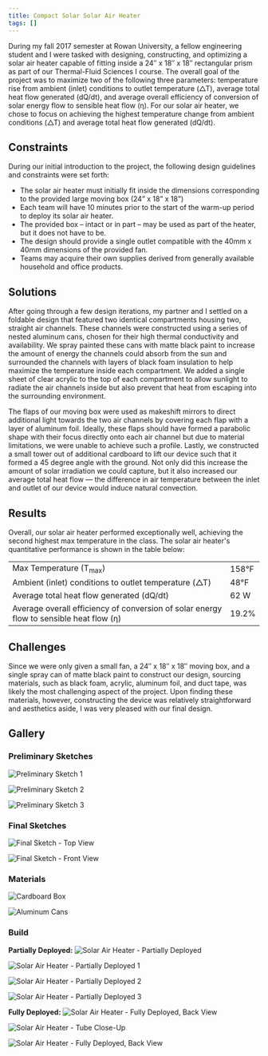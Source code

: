 ```yaml
---
title: Compact Solar Solar Air Heater
tags: []
---
```


During my fall 2017 semester at Rowan University, a fellow engineering student and I were tasked with designing, constructing, and optimizing a solar air heater capable of fitting inside a 24″ x 18″ x 18″ rectangular prism as part of our Thermal-Fluid Sciences I course. The overall goal of the project was to maximize two of the following three parameters: temperature rise from ambient (inlet) conditions to outlet temperature (△T), average total heat flow generated (dQ/dt), and average overall efficiency of conversion of solar energy flow to sensible heat flow (η). For our solar air heater, we chose to focus on achieving the highest temperature change from ambient conditions (△T) and average total heat flow generated (dQ/dt).


## Constraints
During our initial introduction to the project, the following design guidelines and constraints were set forth:
- The solar air heater must initially fit inside the dimensions corresponding to the provided large moving box (24” x 18” x 18”)
- Each team will have 10 minutes prior to the start of the warm-up period to deploy its solar air heater.
- The provided box – intact or in part – may be used as part of the heater, but it does not have to be.
- The design should provide a single outlet compatible with the 40mm x 40mm dimensions of the provided fan.
- Teams may acquire their own supplies derived from generally available household and office products.

## Solutions
After going through a few design iterations, my partner and I settled on a foldable design that featured
two identical compartments housing two, straight air channels. These channels were constructed using a series of nested aluminum cans, chosen for their high thermal conductivity and availability. We spray painted these cans with matte black paint to increase the amount of energy the channels could absorb from the sun and surrounded the channels with layers of black foam insulation to help maximize the temperature inside each compartment. We added a single sheet of clear acrylic to the top of each compartment to allow sunlight to radiate the air channels inside but also prevent that heat from escaping into the surrounding environment.

The flaps of our moving box were used as makeshift mirrors to direct additional light towards the two air channels by covering each flap with a layer of aluminum foil. Ideally, these flaps should have formed a parabolic shape with their focus directly onto each air channel but due to material limitations, we were unable to achieve such a profile. Lastly, we constructed a small tower out of additional cardboard to lift our device such that it formed a 45 degree angle with the ground. Not only did this increase the amount of solar irradiation we could capture, but it also increased our average total heat flow — the difference in air temperature between the inlet and outlet of our device would induce natural convection.

## Results
Overall, our solar air heater performed exceptionally well, achieving the second highest max temperature in
the class. The solar air heater's quantitative performance is shown in the table below:

<table>
    <tbody>
        <tr>
            <td>Max Temperature (T<sub>max</sub>)</td>
            <td>158°F</td>
        </tr>
        <tr>
            <td>Ambient (inlet) conditions to outlet temperature (△T)</td>
            <td>48°F </td>
        </tr>
        <tr>
            <td>Average total heat flow generated (dQ/dt)</td>
            <td>62 W</td>
        </tr>
        <tr>
            <td>Average overall efficiency of conversion of solar energy flow to sensible heat flow (η) </td>
            <td>19.2%</td>
        </tr>
    </tbody>
</table>

## Challenges
Since we were only given a small fan, a 24″ x 18″ x 18″ moving box, and a single spray can of matte
black paint to construct our design, sourcing materials, such as black foam, acrylic, aluminum foil, and duct tape, was likely the most challenging aspect of the project. Upon finding these materials, however, constructing the device was relatively straightforward and aesthetics aside, I was very pleased with our final design.

## Gallery

### Preliminary Sketches
![Preliminary Sketch 1](compact-solar-air-heater-sketch-preliminary-1.JPG)

![Preliminary Sketch 2](compact-solar-air-heater-sketch-preliminary-2.JPG)

![Preliminary Sketch 3](compact-solar-air-heater-sketch-preliminary-3.jpg)

### Final Sketches
![Final Sketch - Top View](compact-solar-air-heater-sketch-final-top-view.jpg)

![Final Sketch - Front View](compact-solar-air-heater-sketch-final-front-view.jpg)

### Materials
![Cardboard Box](compact-solar-air-heater-materials-cardboard-box.jpg)

![Aluminum Cans](compact-solar-air-heater-materials-aluminum-can.jpg)

### Build
**Partially Deployed:**
![Solar Air Heater - Partially Deployed](compact-solar-air-heater-build-partially-deployed.jpg)

![Solar Air Heater - Partially Deployed 1](compact-solar-air-heater-build-partially-deployed-1.jpg)

![Solar Air Heater - Partially Deployed 2](compact-solar-air-heater-build-partially-deployed-3.jpg)

![Solar Air Heater - Partially Deployed 3](compact-solar-air-heater-build-partially-deployed-4.jpg)

**Fully Deployed:**
![Solar Air Heater - Fully Deployed, Back View](compact-solar-air-heater-build-fully-deployed-front-view.jpg)

![Solar Air Heater - Tube Close-Up](compact-solar-air-heater-build-close-up.jpg)

![Solar Air Heater - Fully Deployed, Back View](compact-solar-air-heater-build-fully-deployed-back-view.jpg)



